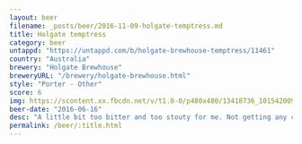 ```yaml
---
layout: beer
filename: _posts/beer/2016-11-09-holgate-temptress.md
title: Holgate temptress
category: beer
untappd: "https://untappd.com/b/holgate-brewhouse-temptress/11461"
country: "Australia"
brewery: "Holgate Brewhouse"
breweryURL: "/brewery/holgate-brewhouse.html"
style: "Porter - Other"
score: 6
img: https://scontent.xx.fbcdn.net/v/t1.0-0/p480x480/13418736_10154200938698745_7920734449371306402_n.jpg?oh=a428ded03815771bd7dd80b17d8cb3bd&oe=5A739280
beer-date: "2016-06-16"
desc: "A little bit too bitter and too stouty for me. Not getting any chocolate either"
permalink: /beer/:title.html
---
```

